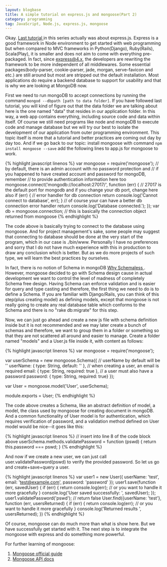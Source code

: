 ```yaml
---
layout: blogbase
title: A simple tutorial on express.js and mongoose(Part 2)
category: programming
tag: JavaScript, Node.js, express.js, mongoose
---
```


Okay. [Last tutorial ](/programming/2015/01/27/a-simple-tutorial-on-express-js-and-mongoose/) in this series actually was about express.js. Express is a good framework in Node environment to get started with web programming but when compared to MVC frameworks in Python(Django), Ruby(Rails), Scala(Play), it is smaller and does not aim to come with everything pre-packaged. In fact, since express@4.x, the developers are rewriting the framework to be more independent of all middlewares. Some essential packages(body-parser, cookie-parser, jade, morgan, serve-favicon and etc.) are still around but most are stripped out the default installation. Most applications do require a backend database to support for usability and that is why we are looking at MongoDB now.

First we need to run mongoDB to accept connections by running the command ```mongod --dbpath [path to data folder]```. If you have followed last tutorial, you will kind of figure out that the data folder we are talking about here is the one named "data" that resides in our application folder. In this way, a web app contains everything, including source code and data within itself. Of course we still need programs like node and mongoDB to execute code and manage database but we will try our best to isolate the development of our application from outer programming environment. This topic itself is more that a tutorial and better practices are coming out day by day too. And if we go back to our topic: install mongoose with command ```npm install mongoose --save``` add the following lines to app.js for mongoose to work.

{% highlight javascript linenos %}
var mongoose = require('mongoose');
// by default, there is an admin account with no password protection and
// if you happened to have created account and password for mongoDB, remember
// to provide authentication information here too
mongoose.connect('mongodb://localhost:27017/', function (err) { 
// 27017 is the default port for mongodb and if you change your db port, change here also
    if (err) { // error handler for db connection
        return console.log('Cannot connect to database', err);
    }
    // of course your can have a better db connection error handler
    return console.log('Database connected.'); 
});
var db = mongoose.connection;  // this is basically the connection object returned from mongoose
{% endhighlight %}

The code above is basically trying to connect to the database using mongoose. And for project management's sake, some people may suggest that connecting to database should be done at the very start of the program, which in our case is ./bin/www. Personally I have no preferences and sorry that I do not have much experience with this in production to draw any conclusion which is better. But as we do more projects of such type, we will learn the best practices by ourselves.

In fact, there is no notion of Schema in mongoDB [Why Schemaless ](http://blog.mongodb.org/post/119945109/why-schemaless). However, mongoose decided to go with Schema design cause in actual development we want to control the level of madness of completely Schema free design. Having Schema can enforce validation and is easier for query and type casting and therefore, the first thing we need to do is to define a Schema. If you are familiar with Django/Rails, you can think of this step(plus creating model) as defining models, except that mongoose is not really going to create any real database table which conforms to the Schema and there is no "rake db:migrate" for this step.

Now, we can just go ahead and create a new js file with schema definition inside but it is not recommended and we may later create a bunch of schemas and therefore, we want to group them in a folder or something so that they are not scattered all around and easier to manage. Create a folder named "models" and a User.js file inside it, with content as follows:

{% highlight javascript linenos %}
var mongoose = require('mongoose');

var userSchema = new mongoose.Schema({
  // userName by default will be ''
  userName: { type: String, default: '' },
  // when creating a user, an email is required
  email: { type: String, required: true },
  // a user must also have a password
  password: { type: String, required: true}
});

var User = mongoose.model('User', userSchema);

module.exports = User;
{% endhighlight %}

The code above creates a Schema, like an abstract definition of model, a model, the class used by mongoose for creating document in mongoDB. And a common functionality of User model is for authentication, which requires verification of password, and a validation method defined on User model would be nice--it goes like this:

{% highlight javascript linenos %}
// insert into line 8 of the code block above
userSchema.methods.validatePassword = function (pswd) {
    return this.password === pswd;
}
{% endhighlight %}

And now if we create a new user, we can just call user.validatePassword(pswd) to verify the provided password. So let us go and create+save+query a user.

{% highlight javascript linenos %}
var user1 = new User({ userName: 'test', email: 'test@example.com', password: 'password' });
user1.save(function (err, savedUser) {
  if (err) {
    return console.log(err); // or you want to handle it more gracefully
  }
  console.log('User saved successfully: ', savedUser);
});
user1.validatePassword('pswd');  // return false
User.find({userName: 'test'}, function (err, usersReturned) {
  if (err) {
    return console.log(err); // or you want to handle it more gracefully
  }
  console.log('Returned results ', usersReturned);
})
{% endhighlight %}

Of course, mongoose can do much more than what is show here. But we have successfully get started with it. The next step is to integrate the mongoose with express and do something more powerful.

For further learning of mongoose:
1. [Mongoose official guide ](http://mongoosejs.com/docs/index.html)
2. [Mongoose API docs](http://mongoosejs.com/docs/api.html)
